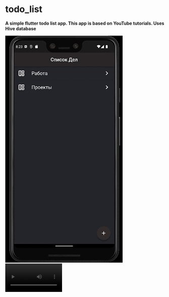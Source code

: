 # todo_list

**A simple flutter todo list app. This app is based on YouTube tutorials. Uses Hive database**

<img src="resource/todo_list.gif">

<video src="resource/todo_list.mp4" width=180/>

## Getting Started

This project is a starting point for a Flutter application.

A few resources to get you started if this is your first Flutter project:

- [Lab: Write your first Flutter app](https://docs.flutter.dev/get-started/codelab)
- [Cookbook: Useful Flutter samples](https://docs.flutter.dev/cookbook)

For help getting started with Flutter development, view the
[online documentation](https://docs.flutter.dev/), which offers tutorials,
samples, guidance on mobile development, and a full API reference.
